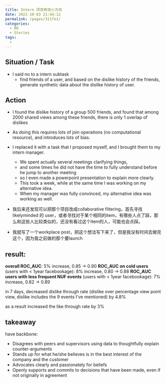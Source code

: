 ```yaml
---
title: Intern 项目修改小方向
date: 2022-10-03 21:44:12
permalink: /pages/311fe1/
categories:
  - BQ
  - Stories
tags:
  - 
---
```



## Situation / Task
- I said no to a intern subtask
	- find friends of a user, and based on the dislike history of the friends, generate synthetic data about the dislike history of user. 


## Action
- I found the dislike history of a group 500 friends, and found that among 2000 shared views among these friends, there is only 1 overlap of dislikes

- As doing this requires lots of join operations (no computational resource), and introduces  lots of bias. 

- I replaced it with a task that I proposed myself, and I brought them to my intern manager. 
	- We spent actually several meetings clarifying things,
	- and some times he did not have the time to fully understand before he jump to another meeting
	- so I even made a powerpoint presentation to explain more clearly.
	- This took a week, while at the same time I was working on my alternative idea.
	- When my manager was fully convinced, my alternative idea was working as well. 



- 我后来还发现可以把那个项目改成collaborative filtering，首先寻找likelyminded 的 user，或者寻找对于某个相同的item，有哪些人点了踩，那么和这些人比较类似的，还没有看过这个item的人，可能也会点踩。 
- 我就写了一个workplace post，把这个想法写下来了，但是我没有时间去做完这个，因为我之前做的那个要launch



## result:

**overall ROC_AUC**: 5% increase, 0.85 -> 0.90
**ROC_AUC on cold users** (users with < 1year facebookage): 8% increase, 0.80 -> 0.88
**ROC_AUC users with less frequent NUF events** (users with < 1year facebookage): 7% increase, 0.82 -> 0.89

in 7 days, decreased dislike through rate (dislike over percentage view point view, dislike includes the 9 events I've mentioned) by 4.8%

as a result increased the like through rate by 3%

## takeaway
have backbone:

- Disagrees with peers and supervisors using data to thoughtfully explain counter-arguments  
- Stands up for what he/she believes is in the best interest of the company and the customer  
- Advocates clearly and passionately for beliefs  
- Openly supports and commits to decisions that have been made, even if not originally in agreement  



